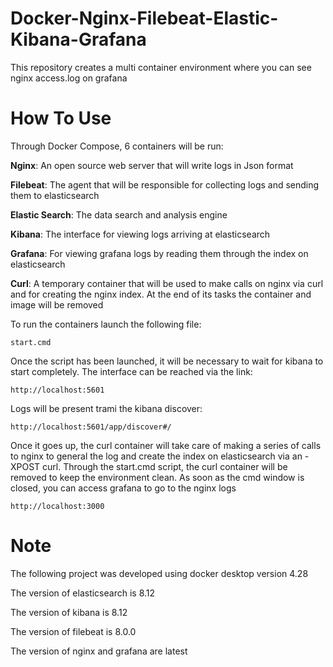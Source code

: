 # Docker-Nginx-Filebeat-Elastic-Kibana-Grafana

This repository creates a multi container environment where you can see nginx access.log on grafana

# How To Use

Through Docker Compose, 6 containers will be run:

**Nginx**: An open source web server that will write logs in Json format

**Filebeat**: The agent that will be responsible for collecting logs and sending them to elasticsearch

**Elastic Search**: The data search and analysis engine

**Kibana**: The interface for viewing logs arriving at elasticsearch

**Grafana**: For viewing grafana logs by reading them through the index on elasticsearch

**Curl**: A temporary container that will be used to make calls on nginx via curl and for creating the nginx index. At the end of its tasks the container and image will be removed

To run the containers launch the following file:

```shell
start.cmd
```

Once the script has been launched, it will be necessary to wait for kibana to start completely. The interface can be reached via the link:

```shell
http://localhost:5601
```

Logs will be present trami the kibana discover:

```shell
http://localhost:5601/app/discover#/
```

Once it goes up, the curl container will take care of making a series of calls to nginx to general the log and create the index on elasticsearch via an -XPOST curl. 
Through the start.cmd script, the curl container will be removed to keep the environment clean. As soon as the cmd window is closed, you can access grafana to go to the nginx logs  

```shell
http://localhost:3000
```


# Note
The following project was developed using docker desktop version 4.28 

The version of elasticsearch is 8.12

The version of kibana is 8.12

The version of filebeat is 8.0.0

The version of nginx and grafana are latest
